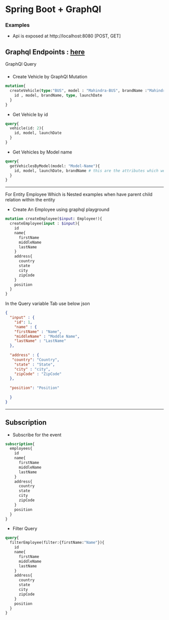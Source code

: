 # Spring Boot + GraphQl 

### Examples
* Api is exposed at http://localhost:8080 [POST, GET]

## Graphql Endpoints : [here](http://localhost:8080/graphiql)
GraphQl Query
### 
* Create Vehicle by GraphQl Mutation
```graphql
mutation{
  createVehicle(type:"BUS", model : "Mahindra-BUS", brandName :"Mahindra", launchDate:"2021-02-09"){
    id , model, brandName, type, launchDate
  }
}
```
* Get Vehicle by id
```graphql
query{
  vehicle(id: 2){
    id, model, launchDate
  }
}
```
* Get Vehicles by Model name
```graphql
query{
  getVehiclesByModel(model: "Model-Name"){
    id, model, launchDate, brandName # this are the attributes which we want to fetch
  }
}
```


-----------

For Entity Employee Which is Nested examples when have parent child relation within the entity

* Create An Employee using graphql playground
```graphql
mutation createEmployee($input: Employee!){
  createEmployee(input : $input){
    id
    name{
      firstName
      middleName
      lastName
    }
    address{
      country
      state
      city
      zipCode
    }
    position
  }
}
```
In the Query variable Tab use below json 
```json
{
  "input" : {
    "id": 1,
    "name" : {
    "firstName" : "Name",
    "middleName" : "Moddle Name",
    "lastName" : "LastName"
  },
  
  "address" : {
   "country": "Country",
    "state" : "State",
    "city" : "city",
    "zipCode" : "ZipCode"
  },
  
  "position": "Position"
    
  }
}
```
---
## Subscription
* Subscribe for the event
```graphql
subscription{
  employees{
    id
    name{
      firstName
      middleName
      lastName
    }
    address{
      country
      state
      city
      zipCode
    }
    position
  }
}
```

* Filter Query
```graphql
query{
  filterEmployee(filter:{firstName:"Name"}){
    id
    name{
      firstName
      middleName
      lastName
    }
    address{
      country
      state
      city
      zipCode
    }
    position
  }
}
```
